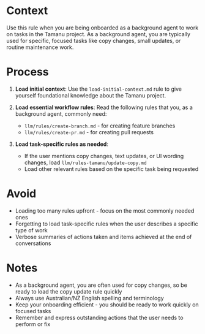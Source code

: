# Context

Use this rule when you are being onboarded as a background agent to work on tasks in the Tamanu project. As a background agent, you are typically used for specific, focused tasks like copy changes, small updates, or routine maintenance work.

# Process

1. **Load initial context**: Use the `load-initial-context.md` rule to give yourself foundational knowledge about the Tamanu project.

2. **Load essential workflow rules**: Read the following rules that you, as a background agent, commonly need:

   - `llm/rules/create-branch.md` - for creating feature branches
   - `llm/rules/create-pr.md` - for creating pull requests

3. **Load task-specific rules as needed**:

   - If the user mentions copy changes, text updates, or UI wording changes, load `llm/rules-tamanu/update-copy.md`
   - Load other relevant rules based on the specific task being requested

# Avoid

- Loading too many rules upfront - focus on the most commonly needed ones
- Forgetting to load task-specific rules when the user describes a specific type of work
- Verbose summaries of actions taken and items achieved at the end of conversations

# Notes

- As a background agent, you are often used for copy changes, so be ready to load the copy update rule quickly
- Always use Australian/NZ English spelling and terminology
- Keep your onboarding efficient - you should be ready to work quickly on focused tasks
- Remember and express outstanding actions that the user needs to perform or fix
